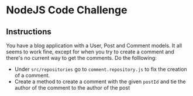 # NodeJS Code Challenge

## Instructions

You have a blog application with a User, Post and Comment models. It all seems to work fine, except for when you try to create a comment and there's no current way to get the comments.
Do the folllowing:
- Under `src/repositories` go to `comment.repository.js` to fix the creation of a comment.
- Create a method to create a comment with the given `postId` and tie the author of the comment to the author of the post